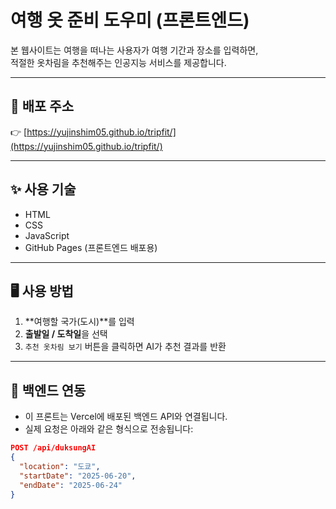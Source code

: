 # 여행 옷 준비 도우미 (프론트엔드)

본 웹사이트는 여행을 떠나는 사용자가 여행 기간과 장소를 입력하면,  
적절한 옷차림을 추천해주는 인공지능 서비스를 제공합니다.

---

## 🔗 배포 주소

👉 [https://yujinshim05.github.io/tripfit/](https://yujinshim05.github.io/tripfit/)

---

## ✨ 사용 기술

- HTML
- CSS
- JavaScript
- GitHub Pages (프론트엔드 배포용)

---

## 🖥️ 사용 방법

1. **여행할 국가(도시)**를 입력
2. **출발일 / 도착일**을 선택
3. `추천 옷차림 보기` 버튼을 클릭하면 AI가 추천 결과를 반환

---

## 🔌 백엔드 연동

- 이 프론트는 Vercel에 배포된 백엔드 API와 연결됩니다.
- 실제 요청은 아래와 같은 형식으로 전송됩니다:

```json
POST /api/duksungAI
{
  "location": "도쿄",
  "startDate": "2025-06-20",
  "endDate": "2025-06-24"
}
